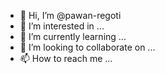 - 👋 Hi, I’m @pawan-regoti
- 👀 I’m interested in ...
- 🌱 I’m currently learning ...
- 💞️ I’m looking to collaborate on ...
- 📫 How to reach me ...

<!---
pawan-regoti/pawan-regoti is a ✨ special ✨ repository because its `README.md` (this file) appears on your GitHub profile.
You can click the Preview link to take a look at your changes.
--->
